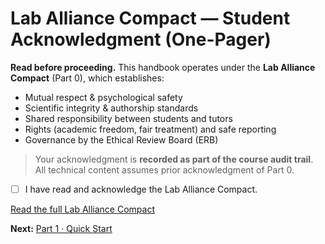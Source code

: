 # Lab Alliance Compact — Student Acknowledgment (One-Pager)

**Read before proceeding.**
This handbook operates under the **Lab Alliance Compact** (Part 0), which establishes:
- Mutual respect & psychological safety
- Scientific integrity & authorship standards
- Shared responsibility between students and tutors
- Rights (academic freedom, fair treatment) and safe reporting
- Governance by the Ethical Review Board (ERB)

> Your acknowledgment is **recorded as part of the course audit trail**.
> All technical content assumes prior acknowledgment of Part 0.

- [ ] I have read and acknowledge the Lab Alliance Compact.

[Read the full Lab Alliance Compact](./README.md)

**Next:** [Part 1 · Quick Start](../part-1-quickstart/README.md)
